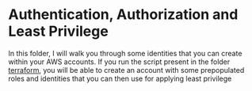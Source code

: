 # Authentication, Authorization and Least Privilege
In this folder, I will walk you through some identities that you can create within your AWS accounts. If you run the script present in the folder [terraform](terraform), you will be able to create an account with some prepopulated roles and identities that you can then use for applying least privilege 
